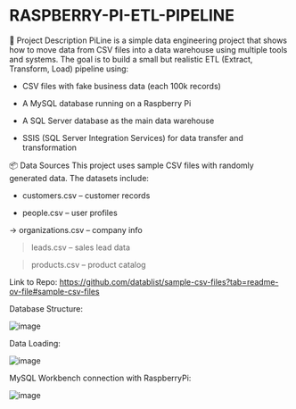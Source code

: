 # RASPBERRY-PI-ETL-PIPELINE

📄 Project Description
PiLine is a simple data engineering project that shows how to move data from CSV files into a data warehouse using multiple tools and systems. The goal is to build a small but realistic ETL (Extract, Transform, Load) pipeline using:

- CSV files with fake business data (each 100k records)

- A MySQL database running on a Raspberry Pi

- A SQL Server database as the main data warehouse

- SSIS (SQL Server Integration Services) for data transfer and transformation

📦 Data Sources
This project uses sample CSV files with randomly generated data. The datasets include:

- customers.csv – customer records

- people.csv – user profiles

-> organizations.csv – company info

> leads.csv – sales lead data

> products.csv – product catalog

Link to Repo: https://github.com/datablist/sample-csv-files?tab=readme-ov-file#sample-csv-files


Database Structure:

![image](https://github.com/user-attachments/assets/1d42c801-3dd7-41df-b965-e43e4afedfb3)

Data Loading:

![image](https://github.com/user-attachments/assets/59216759-6efe-4395-abc7-021fdf09bf56)

MySQL Workbench connection with RaspberryPi:

![image](https://github.com/user-attachments/assets/200fb6da-8950-499f-9aa8-c8c46c09622a)
